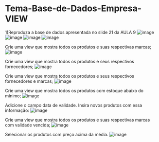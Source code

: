 # Tema-Base-de-Dados-Empresa-VIEW
1)Reproduza a base de dados apresentada no slide 21 da AULA 9
![image](https://github.com/fabianor135/Tema-Base-de-Dados-Empresa-VIEW-/assets/84815028/c082b964-3294-436f-b4a0-7b8348d1a862)
![image](https://github.com/fabianor135/Tema-Base-de-Dados-Empresa-VIEW-/assets/84815028/ac79e42e-68be-48c4-9146-9f9d9bf7e920)
![image](https://github.com/fabianor135/Tema-Base-de-Dados-Empresa-VIEW-/assets/84815028/39c8efbd-3ac4-46ba-a828-225f3956d1df)
![image](https://github.com/fabianor135/Tema-Base-de-Dados-Empresa-VIEW-/assets/84815028/df99ec3e-12e6-4207-b5a9-f572dea61440)

Crie uma view que mostra todos os produtos e suas respectivas marcas;
![image](https://github.com/fabianor135/Tema-Base-de-Dados-Empresa-VIEW-/assets/84815028/40c119f1-81e6-4ad4-975b-24b006aa02f1)

Crie uma view que mostra todos os produtos e seus respectivos fornecedores;
![image](https://github.com/fabianor135/Tema-Base-de-Dados-Empresa-VIEW-/assets/84815028/60b04ac8-453c-49bc-a6df-f312526ca29f)

Crie uma view que mostra todos os produtos e seus respectivos fornecedores e marcas;
![image](https://github.com/fabianor135/Tema-Base-de-Dados-Empresa-VIEW-/assets/84815028/7b6f6d34-4601-4023-945e-86a85e5d8edc)

Crie uma view que mostra todos os produtos com estoque abaixo do mínimo;
![image](https://github.com/fabianor135/Tema-Base-de-Dados-Empresa-VIEW-/assets/84815028/be109385-4162-4cca-b360-3f09b255085d)

Adicione o campo data de validade. Insira novos produtos com essa informação:
![image](https://github.com/fabianor135/Tema-Base-de-Dados-Empresa-VIEW-/assets/84815028/41e1654b-4257-43d2-9dd1-53879fb52a8c)

Crie uma view que mostra todos os produtos e suas respectivas marcas com validade vencida;
![image](https://github.com/fabianor135/Tema-Base-de-Dados-Empresa-VIEW-/assets/84815028/56d16b7e-abdd-4ddb-ba96-cfc32a7365de)

Selecionar os produtos com preço acima da média.
![image](https://github.com/fabianor135/Tema-Base-de-Dados-Empresa-VIEW-/assets/84815028/c3579983-6370-427f-8cb0-f75fec40c619)











